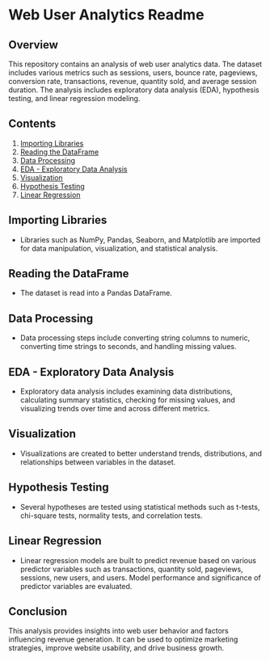 # Web User Analytics Readme

## Overview
This repository contains an analysis of web user analytics data. The dataset includes various metrics such as sessions, users, bounce rate, pageviews, conversion rate, transactions, revenue, quantity sold, and average session duration. The analysis includes exploratory data analysis (EDA), hypothesis testing, and linear regression modeling.

## Contents
1. [Importing Libraries](#importing-libraries)
2. [Reading the DataFrame](#reading-the-dataframe)
3. [Data Processing](#data-processing)
4. [EDA - Exploratory Data Analysis](#eda---exploratory-data-analysis)
5. [Visualization](#visualization)
6. [Hypothesis Testing](#hypothesis-testing)
7. [Linear Regression](#linear-regression)

## Importing Libraries <a name="importing-libraries"></a>
- Libraries such as NumPy, Pandas, Seaborn, and Matplotlib are imported for data manipulation, visualization, and statistical analysis.

## Reading the DataFrame <a name="reading-the-dataframe"></a>
- The dataset is read into a Pandas DataFrame.

## Data Processing <a name="data-processing"></a>
- Data processing steps include converting string columns to numeric, converting time strings to seconds, and handling missing values.

## EDA - Exploratory Data Analysis <a name="eda---exploratory-data-analysis"></a>
- Exploratory data analysis includes examining data distributions, calculating summary statistics, checking for missing values, and visualizing trends over time and across different metrics.

## Visualization <a name="visualization"></a>
- Visualizations are created to better understand trends, distributions, and relationships between variables in the dataset.

## Hypothesis Testing <a name="hypothesis-testing"></a>
- Several hypotheses are tested using statistical methods such as t-tests, chi-square tests, normality tests, and correlation tests.

## Linear Regression <a name="linear-regression"></a>
- Linear regression models are built to predict revenue based on various predictor variables such as transactions, quantity sold, pageviews, sessions, new users, and users. Model performance and significance of predictor variables are evaluated.

## Conclusion
This analysis provides insights into web user behavior and factors influencing revenue generation. It can be used to optimize marketing strategies, improve website usability, and drive business growth.
